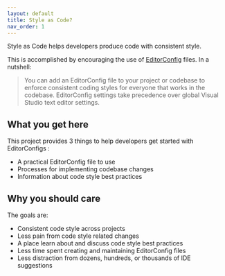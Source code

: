 ```yaml
---
layout: default
title: Style as Code?
nav_order: 1
---
```


Style as Code helps developers produce code with consistent style.

This is accomplished by encouraging the use of [EditorConfig](https://docs.microsoft.com/visualstudio/ide/create-portable-custom-editor-options) files. In a nutshell:

> You can add an EditorConfig file to your project or codebase to enforce consistent coding styles for everyone that works in the codebase. EditorConfig settings take precedence over global Visual Studio text editor settings.

## What you get here

This project provides 3 things to help developers get started with EditorConfigs :

* A practical EditorConfig file to use
* Processes for implementing codebase changes
* Information about code style best practices

## Why you should care

The goals are:

* Consistent code style across projects
* Less pain from code style related changes
* A place learn about and discuss code style best practices
* Less time spent creating and maintaining EditorConfig files
* Less distraction from dozens, hundreds, or thousands of IDE suggestions
